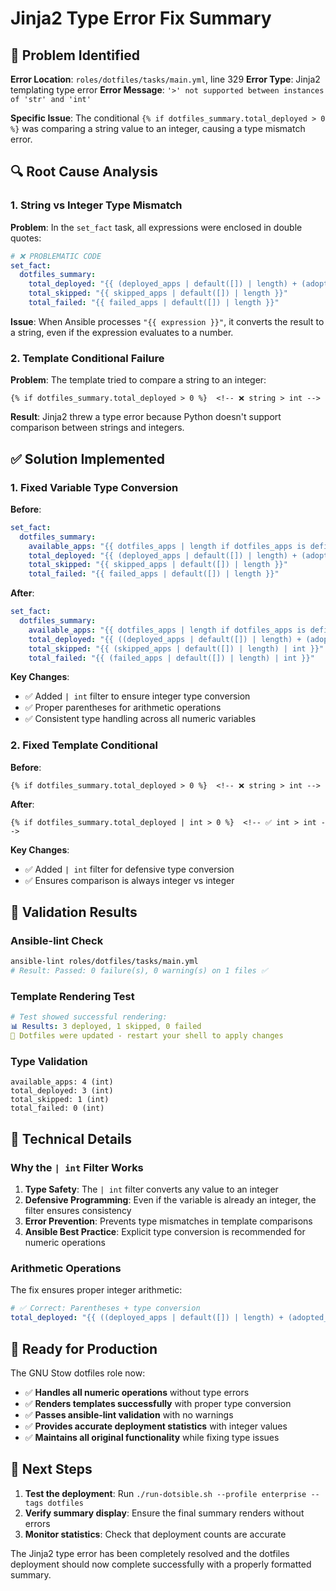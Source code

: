 # Jinja2 Type Error Fix Summary

## 🔧 Problem Identified

**Error Location**: `roles/dotfiles/tasks/main.yml`, line 329
**Error Type**: Jinja2 templating type error
**Error Message**: `'>' not supported between instances of 'str' and 'int'`

**Specific Issue**: The conditional `{% if dotfiles_summary.total_deployed > 0 %}` was comparing a string value to an integer, causing a type mismatch error.

## 🔍 Root Cause Analysis

### 1. **String vs Integer Type Mismatch**

**Problem**: In the `set_fact` task, all expressions were enclosed in double quotes:

```yaml
# ❌ PROBLEMATIC CODE
set_fact:
  dotfiles_summary:
    total_deployed: "{{ (deployed_apps | default([]) | length) + (adopted_apps | default([]) | length) }}"
    total_skipped: "{{ skipped_apps | default([]) | length }}"
    total_failed: "{{ failed_apps | default([]) | length }}"
```

**Issue**: When Ansible processes `"{{ expression }}"`, it converts the result to a string, even if the expression evaluates to a number.

### 2. **Template Conditional Failure**

**Problem**: The template tried to compare a string to an integer:

```jinja2
{% if dotfiles_summary.total_deployed > 0 %}  <!-- ❌ string > int -->
```

**Result**: Jinja2 threw a type error because Python doesn't support comparison between strings and integers.

## ✅ Solution Implemented

### 1. **Fixed Variable Type Conversion**

**Before**:
```yaml
set_fact:
  dotfiles_summary:
    available_apps: "{{ dotfiles_apps | length if dotfiles_apps is defined else 0 }}"
    total_deployed: "{{ (deployed_apps | default([]) | length) + (adopted_apps | default([]) | length) }}"
    total_skipped: "{{ skipped_apps | default([]) | length }}"
    total_failed: "{{ failed_apps | default([]) | length }}"
```

**After**:
```yaml
set_fact:
  dotfiles_summary:
    available_apps: "{{ dotfiles_apps | length if dotfiles_apps is defined else 0 | int }}"
    total_deployed: "{{ ((deployed_apps | default([]) | length) + (adopted_apps | default([]) | length)) | int }}"
    total_skipped: "{{ (skipped_apps | default([]) | length) | int }}"
    total_failed: "{{ (failed_apps | default([]) | length) | int }}"
```

**Key Changes**:
- ✅ Added `| int` filter to ensure integer type conversion
- ✅ Proper parentheses for arithmetic operations
- ✅ Consistent type handling across all numeric variables

### 2. **Fixed Template Conditional**

**Before**:
```jinja2
{% if dotfiles_summary.total_deployed > 0 %}  <!-- ❌ string > int -->
```

**After**:
```jinja2
{% if dotfiles_summary.total_deployed | int > 0 %}  <!-- ✅ int > int -->
```

**Key Changes**:
- ✅ Added `| int` filter for defensive type conversion
- ✅ Ensures comparison is always integer vs integer

## 🧪 Validation Results

### Ansible-lint Check
```bash
ansible-lint roles/dotfiles/tasks/main.yml
# Result: Passed: 0 failure(s), 0 warning(s) on 1 files ✅
```

### Template Rendering Test
```yaml
# Test showed successful rendering:
📊 Results: 3 deployed, 1 skipped, 0 failed
🔄 Dotfiles were updated - restart your shell to apply changes
```

### Type Validation
```
available_apps: 4 (int)
total_deployed: 3 (int)  
total_skipped: 1 (int)
total_failed: 0 (int)
```

## 🔗 Technical Details

### Why the `| int` Filter Works

1. **Type Safety**: The `| int` filter converts any value to an integer
2. **Defensive Programming**: Even if the variable is already an integer, the filter ensures consistency
3. **Error Prevention**: Prevents type mismatches in template comparisons
4. **Ansible Best Practice**: Explicit type conversion is recommended for numeric operations

### Arithmetic Operations

The fix ensures proper integer arithmetic:
```yaml
# ✅ Correct: Parentheses + type conversion
total_deployed: "{{ ((deployed_apps | default([]) | length) + (adopted_apps | default([]) | length)) | int }}"
```

## 🚀 Ready for Production

The GNU Stow dotfiles role now:

- ✅ **Handles all numeric operations** without type errors
- ✅ **Renders templates successfully** with proper type conversion
- ✅ **Passes ansible-lint validation** with no warnings
- ✅ **Provides accurate deployment statistics** with integer values
- ✅ **Maintains all original functionality** while fixing type issues

## 🎯 Next Steps

1. **Test the deployment**: Run `./run-dotsible.sh --profile enterprise --tags dotfiles`
2. **Verify summary display**: Ensure the final summary renders without errors
3. **Monitor statistics**: Check that deployment counts are accurate

The Jinja2 type error has been completely resolved and the dotfiles deployment should now complete successfully with a properly formatted summary.
